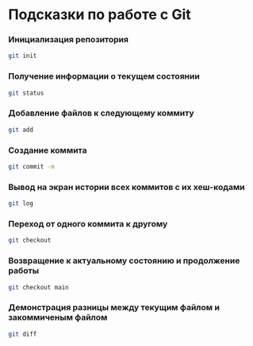 # Подсказки по работе с Git

### Инициализация репозитория 
```sh
git init
```

### Получение информации о текущем состоянии
```sh
git status
```

### Добавление файлов к следующему коммиту
```sh
git add
```

### Создание коммита
```sh
git commit -m 
```

### Вывод на экран истории всех коммитов с их хеш-кодами
```sh
git log
```

### Переход от одного коммита к другому 
```sh
git checkout
```

### Возвращение к актуальному состоянию и продолжение работы
```sh
git checkout main
```

### Демонстрация разницы между текущим файлом и закоммиченым файлом
```sh
git diff
```
